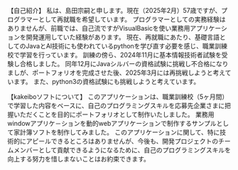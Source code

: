 【自己紹介】
私は、島田宗嗣と申します。現在（2025年2月）57歳ですが、プログラマーとして再就職を希望しています。
プログラマーとしての実務経験はありませんが、前職では、自己流ですがVisualBasicを使い業務用アプリケーションを開発運用していた経験があります。
現在、再就職にあたり、基礎言語としてのJavaとAI技術にも使われているpythonを学び直す必要を感じ、職業訓練校で学習を行っています。
訓練の傍ら、2024年11月に基本情報技術者試験を受験し合格しました。
同年12月にJavaシルバーの資格試験に挑戦し不合格になりましが、ポートフォリオを完成させた後、2025年3月には再挑戦しようと考えています。
また、python3の資格試験にも挑戦しようと考えています。

【kakeiboソフトについて】
このアプリケーションは、職業訓練校（5ヶ月間）で学習した内容をベースに、自己のプログラミングスキルを応募先企業さまに把握いただくことを目的にポートフォリオとして制作いたしました。
業務用windowアプリケ－ションを動的webアプリケーションで制作するサンプルとして家計簿ソフトを制作してみました。
このアプリケーションに関して、特に技術的にアピールできるところはありませんが、今後も、開発プロジェクトのチームメンバーとして貢献できるようになるために、自己のプログラミングスキルを向上する努力を惜しまないことはお約束できます。
